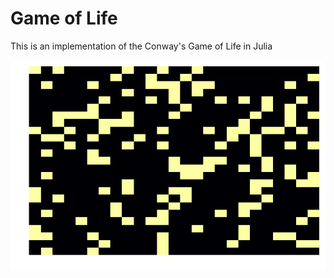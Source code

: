 # Game of Life

This is an implementation of the Conway's Game of Life in Julia

![Game of Life GIF](https://github.com/prebenrosland/game-of-life/blob/main/gol.gif)

